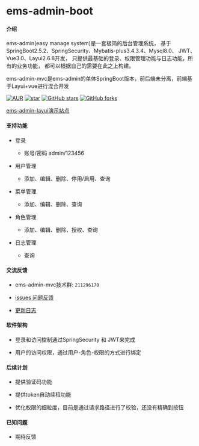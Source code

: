 # ems-admin-boot

#### 介绍
ems-admin(easy manage system)是一套极简的后台管理系统，
基于SpringBoot2.5.2、SpringSecurity、Mybatis-plus3.4.3.4、Mysql8.0、
JWT、Vue3.0、Layui2.6.8开发，
只提供最基础的登录、权限管理功能与日志功能，所有的业务功能，
都可以根据自己的需要在此之上构建。

ems-admin-mvc是ems-admin的单体SpringBoot版本，前后端未分离，前端基于Layui+vue进行混合开发


[![AUR](https://img.shields.io/badge/license-Apache%20License%202.0-blue.svg)](https://github.com/ems-admin/ems-admin-mvc/blob/master/LICENSE)
[![star](https://gitee.com/ems-admin/ems-admin-mvc/badge/star.svg?theme=white)](https://gitee.com/ems-admin/ems-admin-mvc)
[![GitHub stars](https://img.shields.io/github/stars/ems-admin/ems-admin-mvc.svg?style=social&label=Stars)](https://github.com/ems-admin/ems-admin-mvc)
[![GitHub forks](https://img.shields.io/github/forks/ems-admin/ems-admin-mvc.svg?style=social&label=Fork)](https://github.com/ems-admin/ems-admin-mvc)

[ems-admin-layui演示站点](http://ems-admin-mvc.facebook47.cn/)

#### 支持功能

-  登录
   - 账号/密码 admin/123456

   
-  用户管理
   - 添加、编辑、删除、停用/启用、查询
   
   
-  菜单管理
   - 添加、编辑、删除、查询

   
-  角色管理
   - 添加、编辑、删除、授权、查询

   
-  日志管理
   - 查询


#### 交流反馈

- ems-admin-mvc技术群: `211296170`


- [issues 问题反馈](https://github.com/ems-admin/ems-admin-mvc/issues)


- [更新日志](CHANGELOG.md)


#### 软件架构

- 登录和访问控制通过SpringSecurity 和 JWT来完成


- 用户的访问权限，通过用户-角色-权限的方式进行绑定


#### 后续计划

- 提供验证码功能


- 提供token自动续租功能


- 优化权限的细粒度，目前是通过请求路径进行了校验，还没有精确到按钮


#### 已知问题

- 期待反馈



